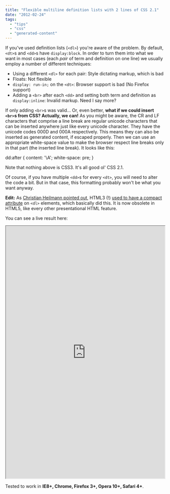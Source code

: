 ```yaml
---
title: "Flexible multiline definition lists with 2 lines of CSS 2.1"
date: "2012-02-24"
tags:
  - "tips"
  - "css"
  - "generated-content"
---
```


If you've used definition lists (`<dl>`) you're aware of the problem. By default, `<dt>`s and `<dd>`s have `display:block`. In order to turn them into what we want in most cases (each _pair_ of term and definition on one line) we usually employ a number of different techniques:

- Using a different `<dl>` for each pair: Style dictating markup, which is bad
- Floats: Not flexible
- `display: run-in;` on the `<dt>`: Browser support is bad (No Firefox support)
- Adding a `<br>` after each `<dd>` and setting both term and definition as `display:inline`: Invalid markup. Need I say more?

If only adding `<br>`s was valid... Or, even better, **what if we could insert `<br>`s from CSS? Actually, we can!** As you might be aware, the CR and LF characters that comprise a line break are regular unicode characters that can be inserted anywhere just like every unicode character. They have the unicode codes 000D and 000A respectively. This means they can also be inserted as generated content, if escaped properly. Then we can use an appropriate white-space value to make the browser respect line breaks only in that part (the inserted line break). It looks like this:

dd:after {
	content: '\\A';
	white-space: pre;
}

Note that nothing above is CSS3. It's all good ol' CSS 2.1.

Of course, if you have multiple `<dd>`s for every `<dt>`, you will need to alter the code a bit. But in that case, this formatting probably won't be what you want anyway.

**Edit:** As [Christian Heilmann pointed out](https://twitter.com/codepo8/status/173148263124451328), HTML3 (!) [used to have a compact attribute](http://www.w3.org/MarkUp/html3/deflists.html) on `<dl>` elements, which basically did this. It is now obsolete in HTML5, like every other presentational HTML feature.

You can see a live result here:

<iframe style="width: 100%; height: 800px;" src="http://dabblet.com/gist/1901867" width="320" height="240"></iframe>

Tested to work in **IE8+, Chrome, Firefox 3+, Opera 10+, Safari 4+**.
